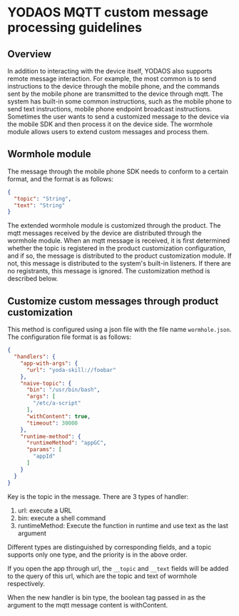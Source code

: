 # YODAOS MQTT custom message processing guidelines

## Overview

In addition to interacting with the device itself, YODAOS also supports remote message interaction. For example, the most common is to send instructions to the device through the mobile phone, and the commands sent by the mobile phone are transmitted to the device through mqtt.
The system has built-in some common instructions, such as the mobile phone to send text instructions, mobile phone endpoint broadcast instructions. Sometimes the user wants to send a customized message to the device via the mobile SDK and then process it on the device side. The wormhole module allows users to extend custom messages and process them.

## Wormhole module

The message through the mobile phone SDK needs to conform to a certain format, and the format is as follows:

```json
{
  "topic": "String",
  "text": "String"
}
```

The extended wormhole module is customized through the product. The mqtt messages received by the device are distributed through the wormhole module. When an mqtt message is received, it is first determined whether the topic is registered in the product customization configuration, and if so, the message is distributed to the product customization module. If not, this message is distributed to the system's built-in listeners. If there are no registrants, this message is ignored. The customization method is described below.

## Customize custom messages through product customization

This method is configured using a json file with the file name `wormhole.json`. The configuration file format is as follows:

```json
{
  "handlers": {
    "app-with-args": {
      "url": "yoda-skill://foobar"
    },
    "naive-topic": {
      "bin": "/usr/bin/bash",
      "args": [
        "/etc/a-script"
      ],
      "withContent": true,
      "timeout": 30000
    },
    "runtime-method": {
      "runtimeMethod": "appGC",
      "params": [
        "appId"
      ]
    }
  }
}
```

Key is the topic in the message. There are 3 types of handler:

1. url: execute a URL
2. bin: execute a shell command
3. runtimeMethod: Execute the function in runtime and use text as the last argument

Different types are distinguished by corresponding fields, and a topic supports only one type, and the priority is in the above order.

If you open the app through url, the `__topic` and `__text` fields will be added to the query of this url, which are the topic and text of wormhole respectively.

When the new handler is bin type, the boolean tag passed in as the argument to the mqtt message content is withContent.

[mobile-sdk]: https://rokid.github.io/mobile-sdk-android-docs/res/86_topic_msg.html
